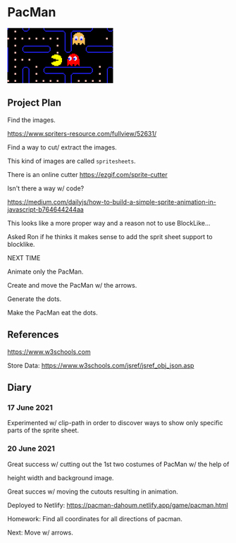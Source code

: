 # PacMan

![](logo.png)

## Project Plan

Find the images.

https://www.spriters-resource.com/fullview/52631/

Find a way to cut/ extract the images.

This kind of images are called `spritesheets`.

There is an online cutter https://ezgif.com/sprite-cutter

Isn't there a way w/ code?

https://medium.com/dailyjs/how-to-build-a-simple-sprite-animation-in-javascript-b764644244aa

This looks like a more proper way and a reason not to use BlockLike...

Asked Ron if he thinks it makes sense to add the sprit sheet support to blocklike.

NEXT TIME

Animate only the PacMan.

Create and move the PacMan w/ the arrows.

Generate the dots.

Make the PacMan eat the dots.

## References

https://www.w3schools.com


Store Data:
https://www.w3schools.com/jsref/jsref_obj_json.asp

## Diary

### 17 June 2021

Experimented w/ clip-path in order to discover ways to show only specific parts of the sprite sheet.

### 20 June 2021

Great success w/ cutting out the 1st two costumes of PacMan w/ the help of <div> height width and background image.

Great succes w/ moving the cutouts resulting in animation.

Deployed to Netlify: https://pacman-dahoum.netlify.app/game/pacman.html

Homework: Find all coordinates for all directions of pacman.

Next: Move w/ arrows.